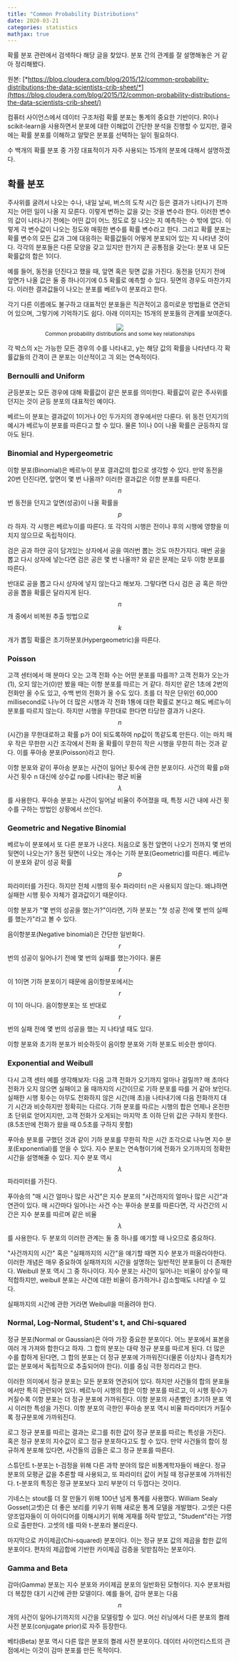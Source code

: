 ```yaml
---
title: "Common Probability Distributions"
date: 2020-03-21
categories: statistics
mathjax: true
---
```






확률 분포 관련에서 검색하다 해당 글을 찾았다. 분포 간의 관계를 잘 설명해놓은 거 같아 정리해봤다.

원본: [*https://blog.cloudera.com/blog/2015/12/common-probability-distributions-the-data-scientists-crib-sheet/*](https://blog.cloudera.com/blog/2015/12/common-probability-distributions-the-data-scientists-crib-sheet/)



컴퓨터 사이언스에서 데이터 구조처럼 확률 분포는 통계의 중요한 기반이다. R이나 scikit-learn을 사용하면서 분포에 대한 이해없이 간단한 분석을 진행할 수 있지만, 결국에는 확률 분포를 이해하고 알맞은 분포를 선택하는 일이 필요하다.

수 백개의 확률 분포 중 가장 대표적이가 자주 사용되는 15개의 분포에 대해서 설명하겠다.



## 확률 분포

주사위를 굴려서 나오는 수나, 내일 날씨, 버스의 도착 시간 등은 결과가 나타나기 전까지는 어떤 일이 나올 지 모른다. 이렇게 변하는 값을 갖는 것을 변수라 한다. 이러한 변수의 값이 나타나기 전에는 어떤 값이 어느 정도로 잘 나오는 지 예측하는 수 밖에 없다. 이렇게 각 변수값이 나오는 정도와 매핑한 변수를 확률 변수라고 한다. 그리고 확률 분포는 확률 변수의 모든 값과 그에 대응하는 확률값들이 어떻게 분포되어 있는 지 나타낸 것이다. 각각의 분포들은 다른 모양을 갖고 있지만 한가지 큰 공통점을 갖는다: 분포 내 모든 확률값의 합은 1이다.



예를 들어, 동전을 던진다고 했을 때, 앞면 혹은 뒷면 값을 가진다. 동전을 던지기 전에 앞면가 나올 값은 둘 중 하나이기에 0.5 확률로 예측할 수 있다. 뒷면의 경우도 마찬가지다. 이러한 결과값들이 나오는 분포를 베르누이 분포라고 한다.



각기 다른 이름에도 불구하고 대표적인 분포들은 직관적이고 흥미로운 방법들로 연관되어 있으며, 그렇기에 기억하기도 쉽다. 아래 이미지는 15개의 분포들의 관계를 보여준다.

<p align = 'center'>
    <img src = 'https://miro.medium.com/max/3337/1*szMCjXuMDfKu6L9T9c34wg.png'>
    <br/>
    <sub>Common probability distributions and some key relationships</sub>
</p>

각 박스의 x는 가능한 모든 경우의 수를 나타내고, y는 해당 값의 확률을 나타낸다.각 확률값들의 간격이 큰 분포는 이산적이고 긔 외는 연속적이다.



### Bernoulli and Uniform

균등분포는 모든 경우에 대해 확률값이 같은 분포를 의미한다. 확률값이 같은 주사위를 던지는 것이 균등 분포의 대표적인 예이다.

베르느이 분포는 결과값이 1이거나 0인 두가지의 경우에서만 다룬다. 위 동전 던지기의 예시가 베르누이 분포를 따른다고 할 수 있다. 물론 1이나 0이 나올 확률은 균등하지 않아도 된다.



### Binomial and Hypergeometric

이항 분포(Binomial)은 베르누이 분포 결과값의 합으로 생각할 수 있다. 만약 동전을 20번 던진다면, 앞면이 몇 번 나올까? 이러한 결과값은 이항 분포를 따른다. $$n$$번 동전을 던지고 앞면(성공)이 나올 확률을 $$p$$라 하자. 각 시행은 베르누이를 따른다. 또 각각의 시행은 전이나 후의 시행에 영향을 미치지 않으므로 독립적이다.

검은 공과 하얀 공이 담겨있는 상자에서 공을 여러번 뽑는 것도 마찬가지다. 매번 공을 뽑고 다시 상자에 넣는다면 검은 공은 몇 번 나올까? 와 같은 문제는 모두 이항 분포를 따른다.

반대로 공을 뽑고 다시 상자에 넣지 않는다고 해보자. 그렇다면 다시 검은 공 혹은 하얀 공을 뽑을 확률은 달라지게 된다. $$n$$개 중에서 비복원 추출 방법으로 $$k$$개가 뽑힐 확률은 초기하분포(Hypergeometric)을 따른다.



### Poisson

고객 센터에서 매 분마다 오는 고객 전화 수는 어떤 분포를 따를까? 고객 전화가 오는가(1), 오지 않는가(0)만 봤을 때는 이항 분포를 따르는 거 같다. 하지만 같은 1초에 2번의 전화만 올 수도 있고, 수백 번의 전화가 올 수도 있다. 초를 더 작은 단위인 60,000 millisecond로 나누어 더 많은 시행과 각 전화 1통에 대한 확률로 본다고 해도 베르누이 분포를 따르지 않는다. 하지만 시행을 무한대로 한다면 타당한 결과가 나온다. $$n$$(시간)을 무한대로하고 확률 p가 0이 되도록하여 np값이 똑같도록 만든다. 이는 마치 매우 작은 무한한 시간 조각에서 전화 올 확률이 무한히 작은 시행을 무한히 하는 것과 같다. 이를 푸아송 분포(Poisson)라고 한다.

이항 분포와 같이 푸아송 분포는 사건이 일어난 횟수에 관한 분포이다. 사건의 확률 p와 사건 횟수 n 대신에 상수값 np를 나타내는 평균 비율 $$\lambda$$를 사용한다. 푸아송 분포는 사건이 일어날 비율이 주어졌을 때, 특정 시간 내에 사건 횟수를 구하는 방법인 상황에서 쓰인다.



### Geometric and Negative Binomial

베르누이 분포에서 또 다른 분포가 나온다. 처음으로 동전 앞면이 나오기 전까지 몇 번의 뒷면이 나오는가? 동전 뒷면이 나오는 개수는 기하 분포(Geometric)를 따른다. 베르누이 분포와 같이 성공 확률 $$p$$ 파라미터를 가진다. 하지만 전체 시행의 횟수 파라미터 n은 사용되지 않는다. 왜냐하면 실패한 시행 횟수 자체가 결과값이기 때문이다.

이항 분포가 "몇 번의 성공을 했는가?"이라면, 기하 분포는 "첫 성공 전에 몇 번의 실패를 했는가"라고 볼 수 있다.

음이항분포(Negative binomial)은 간단한 일반화다. $$r$$번의 성공이 일어나기 전에 몇 번의 실패를 했는가이다. 물론 $$r$$이 1이면 기하 분포이기 때문에 음이항분포에서는 $$r$$이 1이 아니다. 음이항분포는 또 반대로 $$r$$번의 실패 전에 몇 번의 성공을 했는 지 나타낼 때도 있다.

이항 분포와 초기하 분포가 비슷하듯이 음이항 분포와 기하 분포도 비슷한 쌍이다.



### Exponential and Weibull

다시 고객 센터 예를 생각해보자: 다음 고객 전화가 오기까지 얼마나 걸릴까? 매 초마다 전화가 오지 않으면 실패이고 올 때까지의 시간이므로 기하 분포를 따를 거 같아 보인다. 실패한 시행 횟수는 아무도 전화하지 않은 시간(매 초)을 나타내기에 다음 전화까지 대기 시간과 비슷하지만 정확히는 다르다. 기하 분포를 따르는 시행의 합은 언제나 온전한 초 단위로 얻어지지만, 고객 전화가 오게되는 마지막 초 이하 단위 값은 구하지 못한다.(8.5초만에 전화가 왔을 때 0.5초를 구하지 못함)

푸아송 분포를 구했던 것과 같이 기하 분포를 무한히 작은 시간 조각으로 나누면 지수 분포(Exponential)를 얻을 수 있다. 지수 분포는 연속형이기에 전화가 오기까지의 정확한 시간을 설명해줄 수 있다. 지수 분포 역시 $$\lambda$$ 파라미터를 가진다.

푸아송의 "매 시간 얼마나 많은 사건"은 지수 분포의 "사건까지의 얼마나 많은 시간"과 연관이 있다. 매 시간마다 일어나는 사건 수는 푸아송 분포를 따른다면, 각 사건간의 시간은 지수 분포를 따르며 같은 비율 $$\lambda$$를 사용한다. 두 분포의 이러한 관계는 둘 중 하나를 얘기할 때 나오므로 중요하다.

"사건까지의 시간" 혹은 "실패까지의 시간"을 얘기할 때면 지수 분포가 떠올라야한다.  이러한 개념은 매우 중요하여 실패까지의 시간을 설명하는 일반적인 분포들이 더 존재한다. Weibull 분포 역시 그 중 하나이다. 지수 분포는 사건이 일어나는 비율이 상수일 때 적합하지만, weibull 분포는 사건에 대한 비율이 증가하거나 감소할때도 나타낼 수 있다.

실패까지의 시간에 관한 거라면 Weibull을 떠올려야 한다.



### Normal, Log-Normal, Student's t, and Chi-squared

정규 분포(Normal or Gaussian)은 아마 가장 중요한 분포이다. 어느 분포에서 표본을 여러 개 가져와 합한다고 하자. 그 합의 분포는 대략 정규 분포를 따르게 된다. 더 많은 수를 합하게 된다면, 그 합의 분포는 더 정규 분포에 가까워진다(물론 이상치나 결측치가 없는 분포에서 독립적으로 추출되어야 한다). 이를 중심 극한 정리라고 한다. 

이러한 의미에서 정규 분포는 모든 분포와 연관되어 있다. 하지만 사건들의 합의 분포들에서만 특히 관련되어 있다. 베르누이 시행의 합은 이항 분포를 따르고, 이 시행 횟수가 커질수록 이항 분포는 더 정규 분포에 가까워진다. 이항 분포의 사촌뻘인 초기하 분포 역시 이러한 특성을 가진다. 이항 분포의 극한인 푸아송 분포 역시 비율 파라미터가 커질수록 정규분포에 가까워진다.

로그 정규 분포를 따르는 결과는 로그를 취한 값이 정규 분포를 따르는 특성을 가진다. 혹은 정규 분포의 지수값이 로그 정규 분포하다고도 할 수 있다. 만약 사건들의 합이 정규하게 분포해 있다면, 사건들의 곱들은 로그 정규 분포를 따른다.



스튜던트 t-분포는 t-검정을 위해 다른 과학 분야의 많은 비통계학자들이 배운다. 정규 분포의 모평균 값을 추론할 때 사용되고, 또 파라미터 값이 커질 때 정규분포에 가까워진다. t-분포의 특징은 정규 분포보다 꼬리 부분이 더 두껍다는 것이다.

기네스는 stout를 더 잘 만들기 위해 100년 넘게 통계를 사용했다. William Sealy Gosset(고셋)은 더 좋은 보리를 키우기 위해 새로운 통계 모델을 개발했다. 고셋은  다른 양조업자들이 이 아이디어를 이해시키기 위해 게재를 허락 받았고, "Student"라는 가명으로 출판한다. 고셋의 t를 따와 t-분포라 불리운다.

마지막으로 카이제곱(Chi-squared) 분포이다. 이는 정규 분포 값의 제곱을 합한 값의 분포이다. 편차의 제곱합에 기반한 카이제곱 검증을 뒷받침하는 분포이다.



### Gamma and Beta

감마(Gamma) 분포는 지수 분포와 카이제곱 분포의 일반화된 모형이다. 지수 분포처럼 더 복잡한 대기 시간에 관한 모델이다. 예를 들어, 감마 분포는 다음 $$n$$개의 사건이 일어나기까지의 시간을 모델링할 수 있다. 머신 러닝에서 다른 분포의 켤레 사전 분포(conjugate prior)로 자주 등장한다.

베타(Beta) 분포 역시 다른 많은 분포의 켤레 사전 분포이다. 데이터 사이언티스트의 관점에서는 이것이 감마 분포를 만든 목적이다.